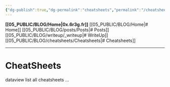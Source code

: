 ```yaml
---
{"dg-publish":true,"dg-permalink":"cheatsheets","permalink":"/cheatsheets/","dgPassFrontmatter":true}
---
```



**[[05_PUBLIC/BLOG/Home\|0x.6r3g.fr]]** [[05_PUBLIC/BLOG/Home\|# Home]] [[05_PUBLIC/BLOG/posts/Posts\|# Posts]] [[05_PUBLIC/BLOG/writeup/_writeup\|# WriteUp]] [[05_PUBLIC/BLOG/cheatsheets/Cheatsheets\|# Cheatsheets]] 

---

# CheatSheets

dataview list all cheatsheets ...